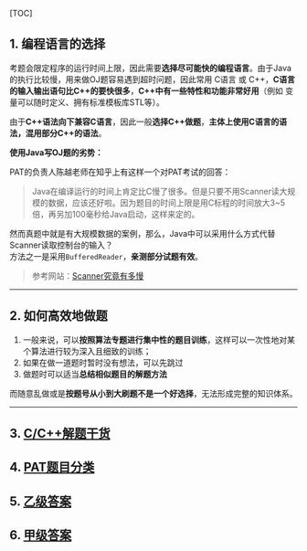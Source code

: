 [TOC]



## 1. 编程语言的选择

考题会限定程序的运行时间上限，因此需要**选择尽可能快的编程语言**。由于Java的执行比较慢，用来做OJ题容易遇到超时问题，因此常用 C语言 或 C++，**C语言的输入输出语句比C++的要快很多**，**C++中有一些特性和功能非常好用**（例如 变量可以随时定义、拥有标准模板库STL等）。

由于**C++语法向下兼容C语言**，因此一般**选择C++做题**，**主体上使用C语言的语法，混用部分C++的语法**。



**使用Java写OJ题的劣势：**

PAT的负责人陈越老师在知乎上有这样一个对PAT考试的回答：

>Java在编译运行的时间上肯定比C慢了很多。但是只要不用Scanner读大规模的数据，应该还好啦。因为题目的时间上限是用C标程的时间放大3~5倍，再另加100毫秒给Java启动，这样来定的。

然而真题中就是有大规模数据的案例，那么，Java中可以采用什么方式代替Scanner读取控制台的输入？  
方法之一是采用`BufferedReader`，**亲测部分试题有效**。  

>参考网站：[Scanner究竟有多慢](https://www.cpe.ku.ac.th/~jim/java-io.html)

---

## 2. 如何高效地做题

1. 一般来说，可以**按照算法专题进行集中性的题目训练**，这样可以一次性地对某个算法进行较为深入且细致的训练；
2. 如果在做一道题时暂时没有想法，可以先跳过
3. 做题时可以适当**总结相似题目的解题方法**

而随意乱做或是**按题号从小到大刷题不是一个好选择**，无法形成完整的知识体系。

---

## 3. [C/C++解题干货](https://hunter1023.github.io/2020/02/01/C-C-%E8%A7%A3%E9%A2%98%E5%B9%B2%E8%B4%A7/)

## 4. [PAT题目分类](/sortingOfQuestions.md)

## 5. [乙级答案](/BasicLevel/B_Answers.md)

## 6. [甲级答案](/AdvancedLevel/A_Answers.md)